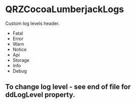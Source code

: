 # QRZCocoaLumberjackLogs
Custom log levels header.

- Fatal
- Error
- Warn
- Notice
- Api
- Storage
- Info
- Debug


## To change log level - see end of file for **ddLogLevel** property.
